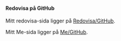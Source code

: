 #### Redovisa på GitHub

Mitt redovisa-sida ligger på [Redovisa/GitHub](https://github.com/bashikr/ramverk1/blob/v1.0.0/content/redovisning).


Mitt Me-sida ligger på [Me/GitHub](https://github.com/bashikr/ramverk1/blob/v1.0.0/content/index.md).
